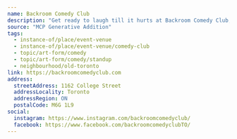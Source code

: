 ```yaml
---
name: Backroom Comedy Club
description: "Get ready to laugh till it hurts at Backroom Comedy Club, Toronto's premier destination for hilarious live entertainment. Founded in late February 2022 by two comedians passionate about their craft, our intimate 50-seater venue boasts a dynamic lineup of 'New York' or 'TikTok' style comedy acts, where more comedians take the stage for less time, keeping the laughter flowing."
source: "MCP Generative Addition"
tags:
  - instance-of/place/event-venue
  - instance-of/place/event-venue/comedy-club
  - topic/art-form/comedy
  - topic/art-form/comedy/standup
  - neighbourhood/old-toronto
link: https://backroomcomedyclub.com
address:
  streetAddress: 1162 College Street
  addressLocality: Toronto
  addressRegion: ON
  postalCode: M6G 1L9
social:
  instagram: https://www.instagram.com/backroomcomedyclub/
  facebook: https://www.facebook.com/backroomcomedyclubTO/
---
```

